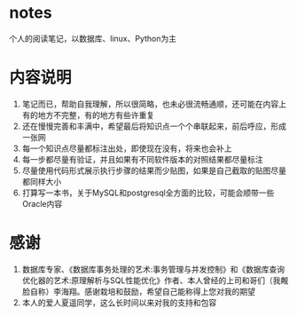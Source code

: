 # notes
个人的阅读笔记，以数据库、linux、Python为主

# 内容说明
1. 笔记而已，帮助自我理解，所以很简略，也未必很流畅通顺，还可能在内容上有的地方不完整，有的地方有些许重复
2. 还在慢慢完善和丰满中，希望最后将知识点一个个串联起来，前后呼应，形成一张网
3. 每一个知识点尽量都标注出处，即使现在没有，将来也会补上
4. 每一步都尽量有验证，并且如果有不同软件版本的对照结果都尽量标注
5. 尽量使用代码形式展示执行步骤的结果而少贴图，如果是自己截取的贴图尽量都同样大小
6. 打算写一本书，关于MySQL和postgresql全方面的比较，可能会顺带一些Oracle内容

# 感谢
1. 数据库专家、《数据库事务处理的艺术:事务管理与并发控制》和《数据库查询优化器的艺术:原理解析与SQL性能优化》作者、本人曾经的上司和哥们（我觍脸自称）李海翔。感谢栽培和鼓励，希望自己能称得上您对我的期望
2. 本人的爱人夏遥同学，这么长时间以来对我的支持和包容

